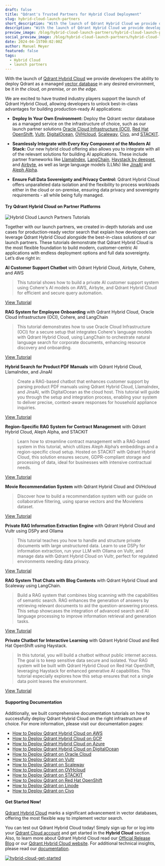 ```yaml
---
draft: false
title: "Qdrant's Trusted Partners for Hybrid Cloud Deployment"
slug: hybrid-cloud-launch-partners
short_description: "With the launch of Qdrant Hybrid Cloud we provide developers the ability to deploy Qdrant as a managed vector database in any desired environment."
description: "With the launch of Qdrant Hybrid Cloud we provide developers the ability to deploy Qdrant as a managed vector database in any desired environment."
preview_image: /blog/hybrid-cloud-launch-partners/hybrid-cloud-launch-partners.png
social_preview_image: /blog/hybrid-cloud-launch-partners/hybrid-cloud-launch-partners.png
date: 2024-04-15T00:02:00Z
author: Manuel Meyer
featured: false
tags:
  - Hybrid Cloud
  - launch partners
---
```


With the launch of [Qdrant Hybrid Cloud](/hybrid-cloud/) we provide developers the ability to deploy Qdrant as a managed [vector database](/articles/what-is-a-vector-database/) in any desired environment, be it *in the cloud, on premise, or on the edge*.

We are excited to have trusted industry players support the launch of Qdrant Hybrid Cloud, allowing developers to unlock best-in-class advantages for building production-ready AI applications:

- **Deploy In Your Own Environment:** Deploy the Qdrant vector database as a managed service on the infrastructure of choice, such as our launch partner solutions [Oracle Cloud Infrastructure (OCI)](https://blogs.oracle.com/cloud-infrastructure/post/qdrant-hybrid-cloud-now-available-oci-customers), [Red Hat OpenShift](/blog/hybrid-cloud-red-hat-openshift/), [Vultr](/blog/hybrid-cloud-vultr/), [DigitalOcean](/blog/hybrid-cloud-digitalocean/), [OVHcloud](/blog/hybrid-cloud-ovhcloud/), [Scaleway](/blog/hybrid-cloud-scaleway/), [Civo](/documentation/hybrid-cloud/platform-deployment-options/#civo), and [STACKIT](/blog/hybrid-cloud-stackit/).

- **Seamlessly Integrate with Every Key Component of the Modern AI Stack:** Our new hybrid cloud offering also allows you to integrate with all of the relevant solutions for building AI applications. These include partner frameworks like [LlamaIndex](/blog/hybrid-cloud-llamaindex/), [LangChain](/blog/hybrid-cloud-langchain/), [Haystack by deepset](/blog/hybrid-cloud-haystack/), and [Airbyte](/blog/hybrid-cloud-airbyte/), as well as large language models (LLMs) like [JinaAI](/blog/hybrid-cloud-jinaai/) and [Aleph Alpha](/blog/hybrid-cloud-aleph-alpha/).

- **Ensure Full Data Sovereignty and Privacy Control:** Qdrant Hybrid Cloud offers unparalleled data isolation and the flexibility to process workloads either in the cloud or on-premise, ensuring data privacy and sovereignty requirements - all while being fully managed.

#### Try Qdrant Hybrid Cloud on Partner Platforms

![Hybrid Cloud Launch Partners Tutorials](/blog/hybrid-cloud-launch-partners/hybrid-cloud-launch-partners-tutorials.png)

Together with our launch partners, we created in-depth tutorials and use cases for production-ready vector search that explain how developers can leverage Qdrant Hybrid Cloud alongside the best-in-class solutions of our launch partners. These tutorials demonstrate that Qdrant Hybrid Cloud is the most flexible foundation to build modern, customer-centric AI applications with endless deployment options and full data sovereignty. Let’s dive right in:

**AI Customer Support Chatbot** with Qdrant Hybrid Cloud, Airbyte, Cohere, and AWS

> This tutorial shows how to build a private AI customer support system using Cohere's AI models on AWS, Airbyte, and Qdrant Hybrid Cloud for efficient and secure query automation.

[View Tutorial](/documentation/tutorials/rag-customer-support-cohere-airbyte-aws/)

**RAG System for Employee Onboarding** with Qdrant Hybrid Cloud, Oracle Cloud Infrastructure (OCI), Cohere, and LangChain

> This tutorial demonstrates how to use Oracle Cloud Infrastructure (OCI) for a secure setup that integrates Cohere's language models with Qdrant Hybrid Cloud, using LangChain to orchestrate natural language search for corporate documents, enhancing resource discovery and onboarding.

[View Tutorial](/documentation/tutorials/natural-language-search-oracle-cloud-infrastructure-cohere-langchain/)

**Hybrid Search for Product PDF Manuals** with Qdrant Hybrid Cloud, LlamaIndex, and JinaAI

> Create a RAG-based chatbot that enhances customer support by parsing product PDF manuals using Qdrant Hybrid Cloud, LlamaIndex, and JinaAI, with DigitalOcean as the cloud host. This tutorial will guide you through the setup and integration process, enabling your system to deliver precise, context-aware responses for household appliance inquiries.

[View Tutorial](/documentation/tutorials/hybrid-search-llamaindex-jinaai/)

**Region-Specific RAG System for Contract Management** with Qdrant Hybrid Cloud, Aleph Alpha, and STACKIT

> Learn how to streamline contract management with a RAG-based system in this tutorial, which utilizes Aleph Alpha’s embeddings and a region-specific cloud setup. Hosted on STACKIT with Qdrant Hybrid Cloud, this solution ensures secure, GDPR-compliant storage and processing of data, ideal for businesses with intensive contractual needs.

[View Tutorial](/documentation/tutorials/rag-contract-management-stackit-aleph-alpha/)
 
**Movie Recommendation System** with Qdrant Hybrid Cloud and OVHcloud

> Discover how to build a recommendation system with our guide on collaborative filtering, using sparse vectors and the Movielens dataset.

[View Tutorial](/documentation/tutorials/recommendation-system-ovhcloud/)

**Private RAG Information Extraction Engine** with Qdrant Hybrid Cloud and Vultr using DSPy and Ollama

> This tutorial teaches you how to handle and structure private documents with large unstructured data. Learn to use DSPy for information extraction, run your LLM with Ollama on Vultr, and manage data with Qdrant Hybrid Cloud on Vultr, perfect for regulated environments needing data privacy.

[View Tutorial](/documentation/tutorials/rag-chatbot-vultr-dspy-ollama/)

**RAG System That Chats with Blog Contents** with Qdrant Hybrid Cloud and Scaleway using LangChain.

> Build a RAG system that combines blog scanning with the capabilities of semantic search. RAG enhances the generation of answers by retrieving relevant documents to aid the question-answering process. This setup showcases the integration of advanced search and AI language processing to improve information retrieval and generation tasks.

[View Tutorial](/documentation/tutorials/rag-chatbot-scaleway/)

**Private Chatbot for Interactive Learning** with Qdrant Hybrid Cloud and Red Hat OpenShift using Haystack.

> In this tutorial, you will build a chatbot without public internet access. The goal is to keep sensitive data secure and isolated. Your RAG system will be built with Qdrant Hybrid Cloud on Red Hat OpenShift, leveraging Haystack for enhanced generative AI capabilities. This tutorial especially explores how this setup ensures that not a single data point leaves the environment.

[View Tutorial](/documentation/tutorials/rag-chatbot-red-hat-openshift-haystack/)

#### Supporting Documentation 

Additionally, we built comprehensive documentation tutorials on how to successfully deploy Qdrant Hybrid Cloud on the right infrastructure of choice. For more information, please visit our documentation pages:

- [How to Deploy Qdrant Hybrid Cloud on AWS](/documentation/hybrid-cloud/platform-deployment-options/#amazon-web-services-aws)
- [How to Deploy Qdrant Hybrid Cloud on GCP](/documentation/hybrid-cloud/platform-deployment-options/#google-cloud-platform-gcp)
- [How to Deploy Qdrant Hybrid Cloud on Azure](/documentation/hybrid-cloud/platform-deployment-options/#mircrosoft-azure)
- [How to Deploy Qdrant Hybrid Cloud on DigitalOcean](/documentation/hybrid-cloud/platform-deployment-options/#digital-ocean)
- [How to Deploy Qdrant on Oracle Cloud](/documentation/hybrid-cloud/platform-deployment-options/#oracle-cloud-infrastructure)
- [How to Deploy Qdrant on Vultr](/documentation/hybrid-cloud/platform-deployment-options/#vultr)
- [How to Deploy Qdrant on Scaleway](/documentation/hybrid-cloud/platform-deployment-options/#scaleway)
- [How to Deploy Qdrant on OVHcloud](/documentation/hybrid-cloud/platform-deployment-options/#ovhcloud)
- [How to Deploy Qdrant on STACKIT](/documentation/hybrid-cloud/platform-deployment-options/#stackit)
- [How to Deploy Qdrant on Red Hat OpenShift](/documentation/hybrid-cloud/platform-deployment-options/#red-hat-openshift)
- [How to Deploy Qdrant on Linode](/documentation/hybrid-cloud/platform-deployment-options/#akamai-linode)
- [How to Deploy Qdrant on Civo](/documentation/hybrid-cloud/platform-deployment-options/#civo)

#### Get Started Now!

[Qdrant Hybrid Cloud](/hybrid-cloud/) marks a significant advancement in vector databases, offering the most flexible way to implement vector search. 

You can test out Qdrant Hybrid Cloud today! Simply sign up for or log into your [Qdrant Cloud account](https://cloud.qdrant.io/login) and get started in the **Hybrid Cloud** section. Also, to learn more about Qdrant Hybrid Cloud read our [Official Release Blog](/blog/hybrid-cloud/) or our [Qdrant Hybrid Cloud website](/hybrid-cloud/). For additional technical insights, please read our [documentation](/documentation/hybrid-cloud/).

[![hybrid-cloud-get-started](/blog/hybrid-cloud-launch-partners/hybrid-cloud-get-started.png)](https://cloud.qdrant.io/login)